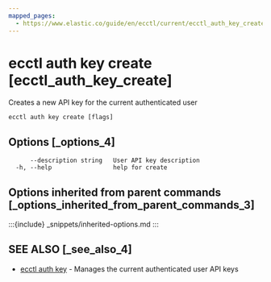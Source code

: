 ```yaml
---
mapped_pages:
  - https://www.elastic.co/guide/en/ecctl/current/ecctl_auth_key_create.html
---
```


# ecctl auth key create [ecctl_auth_key_create]

Creates a new API key for the current authenticated user

```
ecctl auth key create [flags]
```


## Options [_options_4]

```
      --description string   User API key description
  -h, --help                 help for create
```


## Options inherited from parent commands [_options_inherited_from_parent_commands_3]

:::{include} _snippets/inherited-options.md
:::


## SEE ALSO [_see_also_4]

* [ecctl auth key](/reference/ecctl_auth_key.md)	 - Manages the current authenticated user API keys

